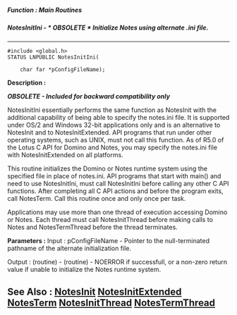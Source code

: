##### Function : Main Routines
##### NotesInitIni - * OBSOLETE * Initialize Notes using alternate .ini file.
---
```
#include <global.h>
STATUS LNPUBLIC NotesInitIni(

	char far *pConfigFileName);
```
**Description :**

***OBSOLETE - Included for backward compatibility only***

NotesInitIni essentially performs the same function as NotesInit with the 
additional capability of being able to specify the notes.ini file.  It  is 
supported under OS/2 and Windows 32-bit applications only and is an alternative 
to NotesInit and to NotesInitExtended.    API programs that run under other 
operating systems, such as UNIX, must not call this function.  As of R5.0 of 
the Lotus C API for Domino and Notes, you may specify the notes.ini file with 
NotesInitExtended on all platforms.

This routine initializes the Domino or Notes runtime system using the specified 
file in place of notes.ini.  API programs that start with main()  and need to 
use NotesInitIni, must call NotesInitIni before calling any other C API 
functions.   After completing all C API actions and before the program exits, 
call NotesTerm.  Call this routine once and only once per task. 

Applications may use more than one thread of execution accessing Domino or 
Notes.  Each thread must call NotesInitThread before making calls to Notes and 
NotesTermThread before the thread terminates.

**Parameters :**
Input :
pConfigFileName  -  Pointer to the null-terminated pathname of the alternate initialization file.

Output :
(routine)  -  (routine)  -  NOERROR if successfull, or a non-zero return value if unable to initialize the Notes runtime system.



**See Also :**
[NotesInit](/reference/Func/NotesInit)
[NotesInitExtended](/reference/Func/NotesInitExtended)
[NotesTerm](/reference/Func/NotesTerm)
[NotesInitThread](/reference/Func/NotesInitThread)
[NotesTermThread](/reference/Func/NotesTermThread)
---
